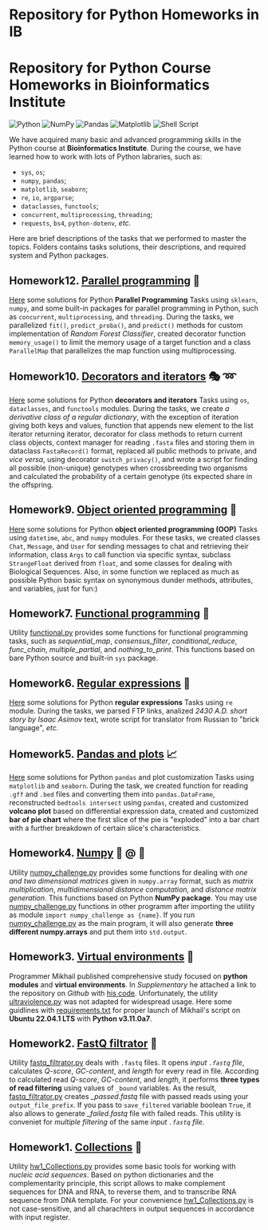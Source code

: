 # Repository for Python Homeworks in IB

# Repository for Python Course Homeworks in Bioinformatics Institute
![Python](https://img.shields.io/badge/python-3670A0?style=for-the-badge&logo=python&logoColor=ffdd54) ![NumPy](https://img.shields.io/badge/numpy-%23013243.svg?style=for-the-badge&logo=numpy&logoColor=white) ![Pandas](https://img.shields.io/badge/pandas-%23150458.svg?style=for-the-badge&logo=pandas&logoColor=white) ![Matplotlib](https://img.shields.io/badge/Matplotlib-%23ffffff.svg?style=for-the-badge&logo=Matplotlib&logoColor=black) ![Shell Script](https://img.shields.io/badge/shell_script-%23121011.svg?style=for-the-badge&logo=gnu-bash&logoColor=white)

We have acquired many basic and advanced programming skills in the Python course at **Bioinformatics Institute**. During the course, we have learned how to work with lots of Python labraries, such as:

- `sys`, `os`;
- `numpy`, `pandas`;
- `matplotlib`, `seaborn`;
- `re`, `io`, `argparse`;
- `dataclasses`, `functools`;
- `concurrent`, `multiprocessing`, `threading`;
- `requests`, `bs4`, `python-dotenv`, *etc.*

Here are brief descriptions of the tasks that we performed to master the topics. Folders contains tasks solutions, their descriptions, and required system and Python packages.

## Homework12. [Parallel programming](hw12_parallel_prog) 🚥

[Here](hw12_parallel_prog) some solutions for Python **Parallel Programming** Tasks using `sklearn`, `numpy`, and some built-in packages for parallel programming in Python, such as `concurrent`, `multiprocessing`, and `threading`. During the tasks, we parallelized `fit()`, `predict_proba()`, and `predict()` methods for custom implementation of *Random Forest Classifier*, created decorator function `memory_usage()` to limit the memory usage of a target function and a class `ParallelMap` that parallelizes the map function using multiprocessing.

## Homework10. [Decorators and iterators](hw10_iter_decor) :performing_arts: :loop:

[Here](hw10_iter_decor) some solutions for Python **decorators and iterators** Tasks using `os`, `dataclasses`, and `functools` modules. During the tasks, we create *a derivative class of a regular dictionary*, with the exception of iteration giving both keys and values, function that appends new element to the list iterator returning iterator, decorator for class methods to return current class objects, context manager for reading `.fasta` files and storing them in dataclass `FastaRecord()` format, replaced all public methods to private, and *vice versa*, using decorator `switch_privacy()`, and wrote a script for finding all possible (non-unique) genotypes when crossbreeding two organisms and calculated the probability of a certain genotype (its expected share in the offspring.

## Homework9. [Object oriented programming](hw9_oop) :snake:

[Here](hw9_oop) some solutions for Python **object oriented programming (OOP)** Tasks using `datetime`, `abc`, and `numpy` modules. For these tasks, 
we created classes `Chat`, `Message`, and `User` for sending messages to chat and retrieving their information, class `Args` to call function via specific syntax,
subclass `StrangeFloat` derived from `float`, and some classes for dealing with Biological Sequences. Also, in some function we replaced as much as possible Python basic syntax on 
synonymous dunder methods, attributes, and variables, just for fun:)

## Homework7. [Functional programming](hw7_func_programming) 🔀

Utility [functional.py](hw7_func_programming/functional.py) provides some functions for functional programming tasks, such as *sequential_map*, *consensus_filter*, 
*conditional_reduce*, *func_chain*, *multiple_partial*, and *nothing_to_print*. This functions based on bare Python source and built-in `sys` package.

## Homework6. [Regular expressions](hw6_regexp) :paperclip:

[Here](hw6_regexp) some solutions for Python **regular expressions** Tasks using `re` module. During the tasks, we parsed FTP links, analized *2430 A.D. short story by Isaac Asimov* text, wrote script for translator from Russian to "brick language", *etc.*

## Homework5. [Pandas and plots](hw5_pandas_and_plots) 📈

[Here](hw5_pandas_and_plots) some solutions for Python `pandas` and plot customization Tasks using `matplotlib` and `seaborn`. During the task, we created function for reading `.gff` and `.bed` files and converting them into `pandas.DataFrame`, reconstructed `bedtools intersect` using `pandas`, created and customized **volcano plot** based on differential expression data, created and customized **bar of pie chart** where the first slice of the pie is "exploded" into a bar chart with a further breakdown of certain slice's characteristics.

## Homework4. [Numpy](hw4_numpy) 🔢 @ 🔡

Utility [numpy_challenge.py](hw4_numpy/numpy_challenge.py) provides some functions for dealing with *one and two dimensional matrices* given in `numpy.array` format, 
such as *matrix multiplication*, *multidimensional distance computation*, and *distance matrix generation*. This functions based on Python **NumPy package**. 
You may use [numpy_challenge.py](hw4_numpy/numpy_challenge.py) functions in other programm after importing the utility as module `import numpy_challenge as {name}`. 
If you run [numpy_challenge.py](hw4_numpy/numpy_challenge.py) as the main program, it will also generate **three different numpy.arrays** and put them into `std.output`. 

## Homework3. [Virtual environments](hw3_venv) 🔧

Programmer Mikhail published comprehensive study focused on **python modules** and **virtual environments**. In *Supplementary* he attached a link 
to the repository on *Github* with [his code](https://github.com/krglkvrmn/Virtual_environment_research). Unfortunately, the utility [ultraviolence.py](hw3_venv/ultraviolence.py) was not adapted for widespread usage. Here some guidlines with [requirements.txt](hw3_venv/requirements.txt) for proper launch of Mikhail's script on **Ubuntu 22.04.1 LTS** with **Python v3.11.0a7**. 

## Homework2. [FastQ filtrator](hw2_fastq_filtrator) 🛂

Utility [fastq_filtrator.py](hw2_fastq_filtrator/fastq_filtrator.py) deals with `.fastq` files. It opens *input `.fastq` file*, calculates *Q-score*, *GC-content*, and *length* 
for every read in file. According to calculated read *Q-score*, *GC-content*, and *length*, it performs **three types of read filtering** using values of ```_bound``` variables. As the result, [fastq_filtrator.py](hw2_fastq_filtrator/fastq_filtrator.py) creates *_passed.fastq* file with passed reads using your ```output_file_prefix```. If you pass to ```save_filtered``` variable boolean ```True```, it also allows to generate *_failed.fastq* file with failed reads. This utility is conveniet for *multiple filtering* of the same *input `.fastq` file*.

## Homework1. [Collections](hw1_collections) 🐳

Utility [hw1_Collections.py](hw1_collections/hw1_Collections.py) provides some basic tools for working with *nucleic acid sequences*. Based on python dictionaries and the complementarity principle, 
this script allows to make complement sequences for DNA and RNA, to reverse them, and to transcribe RNA sequence from DNA template. 
For your convenience [hw1_Collections.py](hw1_collections/hw1_Collections.py) is not case-sensitive, and all charachters in output sequences in accordance with input register.